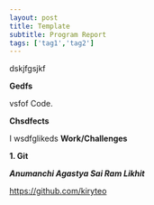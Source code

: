 ```yaml
---
layout: post
title: Template
subtitle: Program Report
tags: ['tag1','tag2']
---
```


dskjfgsjkf

**Gedfs**

vsfof Code.

**Chsdfects**

I wsdfglikeds
**Work/Challenges**

**1. Git**

 
 
***Anumanchi Agastya Sai Ram Likhit***

https://github.com/kiryteo
